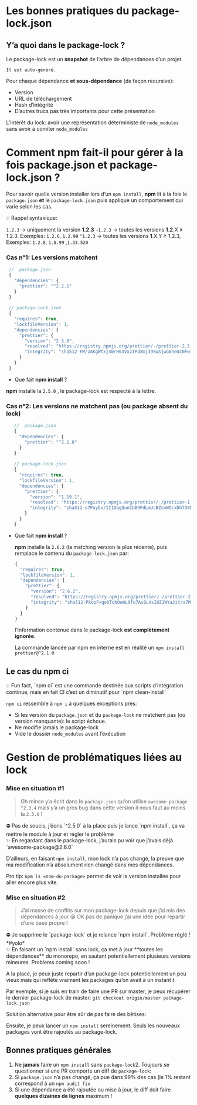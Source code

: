 # Les bonnes pratiques du package-lock.json

## Y’a quoi dans le package-lock ?
Le package-lock est un **snapshot** de l’arbre de dépendances d’un projet
    
    Il est auto-généré.

Pour chaque dépendance **et sous-dépendance** (de façon recursive):

- Version
- URL de téléchargement
- Hash d’intégrité
- D’autres trucs pas très importants pour cette présentation

L’intérêt du lock: avoir une représentation déterministe de `node_modules` sans avoir à comiter `node_modules`

# Comment npm fait-il pour gérer à la fois package.json et package-lock.json ?

Pour savoir quelle version installer lors d’un `npm install`, **npm** lit à la fois le `package.json` **et** le `package-lock.json` puis applique un comportement qui varie selon les cas.

<aside>
💡 Rappel syntaxique:

`1.2.3` → uniquement la version **1.2.3**
`~1.2.3` → toutes les versions **1.2**.X ≥ 1.2.3. Exemples: `1.2.6`, `1.2.99`
`^1.2.3` → toutes les versions **1**.X.Y ≥ 1.2.3, Exemples: `1.2.8`, `1.8.99` ,`1.33.520`

</aside>

### Cas n°1: Les versions matchent

```jsx
 //  package.json
 {
   "dependencies": {
     "prettier": "^2.2.1"
   }
 }
   
 // package-lock.json
 {
   "requires": true,
   "lockfileVersion": 1,
   "dependencies": {
     "prettier": {
       "version": "2.5.0",
       "resolved": "https://registry.npmjs.org/prettier/-/prettier-2.5.0.tgz",
       "integrity": "sha512-FM/zAKgWTxj40rH03VxzIPdXmj39SwSjwG0heUcNFwI+EMZJnY93yAiKXM3dObIKAM5TA88werc8T/EwhB45eg=="
     }
   }
 }
 ```

- Que fait **npm install** ?
    
**npm** installe la `2.5.0` , le package-lock est respecté à la lettre.


### Cas n°2: Les versions ne matchent pas (ou package absent du lock)

```jsx
   //  package.json
   {
     "dependencies": {
       "prettier": "^2.1.0"
     }
   }
   
   // package-lock.json
   {
     "requires": true,
     "lockfileVersion": 1,
     "dependencies": {
       "prettier": {
         "version": "1.19.1",
         "resolved": "https://registry.npmjs.org/prettier/-/prettier-1.19.1.tgz",
         "integrity": "sha512-s7PoyDv/II1ObgQunCbB9PdLmUcBZcnWOcxDh7O0N/UwDEsHyqkW+Qh28jW+mVuCdx7gLB0BotYI1Y6uI9iyew=="
       }
     }
   }
   ```

- Que fait **npm install** ?
    
    **npm** installe la `2.6.2` (la matching version la plus récente), puis remplace le contenu du `package-lock.json` par:
    
    ```jsx
    {
      "requires": true,
      "lockfileVersion": 1,
      "dependencies": {
        "prettier": {
          "version": "2.6.2",
          "resolved": "https://registry.npmjs.org/prettier/-/prettier-2.6.2.tgz",
          "integrity": "sha512-PkUpF+qoXTqhOeWL9fu7As8LXsIUZ1WYaJiY/a7McAQzxjk82OF0tibkFXVCDImZtWxbvojFjerkiLb0/q8mew=="
        }
      }
    }
    ```
    
    l’information contenue dans le package-lock **est complètement ignorée**.
    
    La commande lancée par npm en interne est en réalité un `npm install prettier@^2.1.0`
    

## Le cas du npm ci

<aside>
💡 Fun fact, `npm ci` est une commande destinée aux scripts d’intégration continue, mais en fait CI c’est un diminutif pour `npm clean-install`

</aside>

`npm ci` ressemble à `npm i` à quelques exceptions près:

- Si les version du `package.json` et du `package-lock` ne matchent pas (ou version manquante): le script échoue.
- Ne modifie jamais le package-lock
- Vide le dossier `node_modules` avant l’exécution

# Gestion de problématiques liées au lock

### Mise en situation #1

> Oh mince y’a écrit dans le `package.json` qu’on utilise `awesome-package` `^2.3.4` mais y’a un gros bug dans cette version il nous faut au moins la `2.5.0` !
> 

<aside>
⛔ Pas de soucis, j’écris `^2.5.0` à la place puis je lance `npm install`, ça va mettre le module à jour et régler le problème

</aside>

<aside>
✨ En regardant dans le package-lock, j’aurais pu voir que j’avais déjà `awesome-package@2.6.0`

D’ailleurs, en faisant `npm install`, mon lock n’a pas changé, la preuve que ma modification n’a absolument rien changé dans mes dépendances.

Pro tip: `npm ls <nom-du-package>` permet de voir la version installée pour aller encore plus vite.

</aside>

### Mise en situation #2

> J’ai masse de conflits sur mon package-lock depuis que j’ai mis des dépendances à jour 😢
OK pas de panique j’ai une idée pour repartir d’une base propre !
> 

<aside>
⛔ Je supprime le `package-lock` et je relance `npm install`. Problème réglé ! *#yolo*

</aside>

<aside>
✨ En faisant un `npm install` sans lock, ça met à jour **toutes les dépendances** du monorepo, en sautant potentiellement plusieurs versions mineures.
Problems coming soon !

A la place, je peux juste repartir d’un package-lock potentiellement un peu vieux mais qui reflète vraiment les packages qu’on avait à un instant *t*

Par exemple, si je suis en train de faire une PR sur master, je peux récupérer le dernier package-lock de master:
`git checkout origin/master package-lock.json`

Solution alternative pour être sûr de pas faire des bêtises:

Ensuite, je peux lancer un `npm install` sereinement. Seuls les nouveaux packages vont être rajoutés au package-lock.

</aside>

## Bonnes pratiques générales

1. Ne **jamais** faire un `npm install` sans `package-lock`2. Toujours se questionner si une PR comporte un diff de `package-lock`:
2. Si `package.json` n’a pas changé, ça pue dans 99% des cas (le 1% restant correspond à un `npm audit fix`
3. Si une dépendance a été rajoutée ou mise à jour, le diff doit faire **quelques dizaines de lignes** maximum !